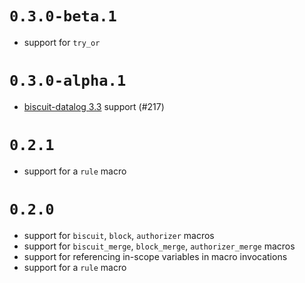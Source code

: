 # `0.3.0-beta.1`

- support for `try_or`

# `0.3.0-alpha.1`

- [biscuit-datalog 3.3](https://www.biscuitsec.org/blog/biscuit-3-3/) support (#217)

# `0.2.1`

- support for a `rule` macro

# `0.2.0`

- support for `biscuit`, `block`, `authorizer` macros
- support for `biscuit_merge`, `block_merge`, `authorizer_merge` macros
- support for referencing in-scope variables in macro invocations
- support for a `rule` macro
